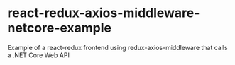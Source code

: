 # react-redux-axios-middleware-netcore-example

Example of a react-redux frontend using redux-axios-middleware that calls a .NET Core Web API